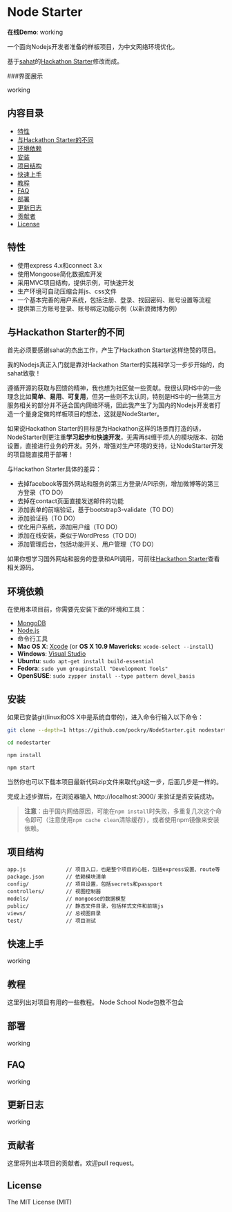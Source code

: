 Node Starter 
=======================

**在线Demo**: working

一个面向Nodejs开发者准备的样板项目，为中文网络环境优化。

基于[sahat](https://github.com/sahat)的[Hackathon Starter](https://github.com/sahat/hackathon-starter)修改而成。

###界面展示

working

内容目录
-----------------

- [特性](#features)
- [与Hackathon Starter的不同](#diff-from-hs)
- [环境依赖](#prerequisites)
- [安装](#install)
- [项目结构](#project-structure)
- [快速上手](#getting-started)
- [教程](#resource)
- [FAQ](#faq)
- [部署](#deployment)
- [更新日志](#changelog)
- [贡献者](#contributing)
- [License](#license)

特性
--------

* 使用express 4.x和connect 3.x
* 使用Mongoose简化数据库开发
* 采用MVC项目结构，提供示例，可快速开发
* 生产环境可自动压缩合并js、css文件
* 一个基本完善的用户系统，包括注册、登录、找回密码、账号设置等流程
* 提供第三方账号登录、账号绑定功能示例（以新浪微博为例）

与Hackathon Starter的不同
--------

首先必须要感谢sahat的杰出工作，产生了Hackathon Starter这样绝赞的项目。

我的Nodejs真正入门就是靠对Hackathon Starter的实践和学习一步步开始的，向sahat致敬！

遵循开源的获取与回馈的精神，我也想为社区做一些贡献。我很认同HS中的一些理念比如**简单**、**易用**、**可复用**，但另一些则不太认同，特别是HS中的一些第三方服务相关的部分并不适合国内网络环境，因此我产生了为国内的Nodejs开发者打造一个量身定做的样板项目的想法，这就是NodeStarter。

如果说Hackathon Starter的目标是为Hackathon这样的场景而打造的话，NodeStarter则更注重**学习起步**和**快速开发**，无需再纠缠于烦人的模块版本、初始设置，直接进行业务的开发。另外，增强对生产环境的支持，让NodeStarter开发的项目能直接用于部署！

与Hackathon Starter具体的差异：

* 去掉facebook等国外网站和服务的第三方登录/API示例，增加微博等的第三方登录（TO DO）
* 去掉在contact页面直接发送邮件的功能
* 添加表单的前端验证，基于bootstrap3-validate（TO DO）
* 添加验证码（TO DO）
* 优化用户系统，添加用户组（TO DO）
* 添加在线安装，类似于WordPress（TO DO）
* 添加管理后台，包括功能开关、用户管理（TO DO）

如果你想学习国外网站和服务的登录和API调用，可前往[Hackathon Starter](https://github.com/sahat/hackathon-starter)查看相关源码。

环境依赖
-------------

在使用本项目前，你需要先安装下面的环境和工具：
- [MongoDB](http://www.mongodb.org/downloads)
- [Node.js](http://nodejs.org)
- 命令行工具
 - **Mac OS X**: [Xcode](https://itunes.apple.com/us/app/xcode/id497799835?mt=12) (or **OS X 10.9 Mavericks**: `xcode-select --install`)
 - **Windows**: [Visual Studio](http://www.visualstudio.com/downloads/download-visual-studio-vs#d-express-windows-8)
 - **Ubuntu**: `sudo apt-get install build-essential`
 - **Fedora**: `sudo yum groupinstall "Development Tools"`
 - **OpenSUSE**: `sudo zypper install --type pattern devel_basis`

安装
---------------

如果已安装git(linux和OS X中是系统自带的)，进入命令行输入以下命令：

```bash
git clone --depth=1 https://github.com/pockry/NodeStarter.git nodestarter

cd nodestarter

npm install

npm start
```

当然你也可以下载本项目最新代码zip文件来取代git这一步，后面几步是一样的。

完成上述步骤后，在浏览器输入 http://localhost:3000/ 来验证是否安装成功。

> **注意**：由于国内网络原因，可能在`npm install`时失败，多重复几次这个命令即可（注意使用`npm cache clean`清除缓存），或者使用npm镜像来安装依赖。


项目结构
-----------------

```
app.js             // 项目入口，也是整个项目的心脏，包括express设置、route等
package.json       // 依赖模块清单
config/            // 项目设置，包括secrets和passport
controllers/       // 视图控制器
models/            // mongoose的数据模型
public/            // 静态文件目录，包括样式文件和前端js
views/             // 总视图目录
test/              // 项目测试
```


快速上手
---

working

教程
------

这里列出对项目有用的一些教程。
Node School
Node包教不包会

部署
----------

working

FAQ
------

working

更新日志
-------

working

贡献者
-----

这里将列出本项目的贡献者。欢迎pull request。

License
-------

The MIT License (MIT)
